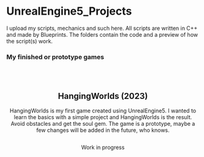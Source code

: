 # UnrealEngine5_Projects
I upload my scripts, mechanics and such here.
All scripts are written in C++ and made by Blueprints.
The folders contain the code and a preview of how the script(s) work.


### My finished or prototype games
<!-- … -->
<br>
<br>
<h2 align="center">HangingWorlds (2023)</h2>
<p align="center">HangingWorlds is my first game created using UnrealEngine5. I wanted to learn the basics with a simple project and HangingWorlds is the result. Avoid obstacles and get the soul gem. The game is a prototype, maybe a few changes will be added in the future, who knows.
</p>

<p align="center">
  <img src=""/>
</p>

<div align="center">
  <a>Work in progress</a>
</div>
<!-- … -->
